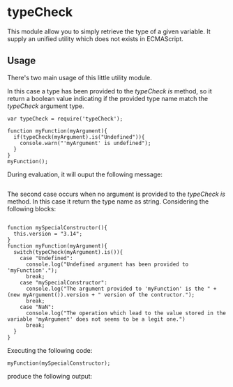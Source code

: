 typeCheck
=========

This module allow you to simply retrieve the type of a given variable.
It supply an unified utility which does not exists in ECMAScript.

Usage
-----

There's two main usage of this little utility module.

In this case a type has been provided to the *typeCheck* *is* method, so it return a boolean value indicating if the provided type name match the *typeCheck* argument type.

```
var typeCheck = require('typeCheck');

function myFunction(myArgument){
  if(typeCheck(myArgument).is("Undefined")){
    console.warn("'myArgument' is undefined");
  }
}
myFunction();
```

During evaluation, it will ouput the following message:

```'myArgument' is undefined
```

The second case occurs when no argument is provided to the *typeCheck* *is* method. In this case it return the type name as string. Considering the following blocks:

```var typeCheck = require('typeCheck');

function mySpecialConstructor(){
  this.version = "3.14";
}
function myFunction(myArgument){
  switch(typeCheck(myArgument).is()){
    case "Undefined":
      console.log("Undefined argument has been provided to 'myFunction'.");
      break;
    case "mySpecialConstructor":
      console.log("The argument provided to 'myFunction' is the " + (new myArgument()).version + " version of the contructor.");
      break;
    case "NaN":
      console.log("The operation which lead to the value stored in the variable 'myArgument' does not seems to be a legit one.")
      break;
  }
}
```

Executing the following code:

```
myFunction(mySpecialConstructor);
```

produce the following output:

```The argument provided to 'myFunction' is the 3.14 version of the contructor.
```
